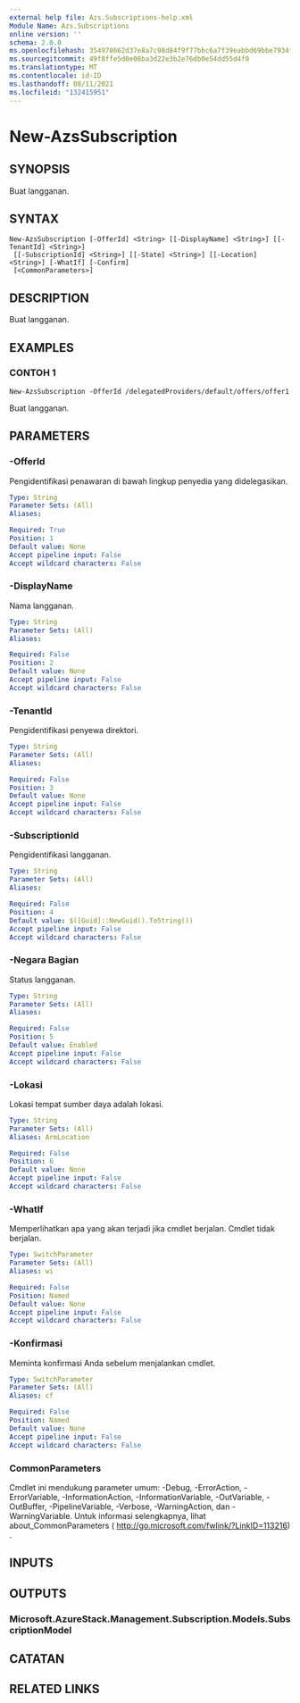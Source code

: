 ```yaml
---
external help file: Azs.Subscriptions-help.xml
Module Name: Azs.Subscriptions
online version: ''
schema: 2.0.0
ms.openlocfilehash: 354978662d37e8a7c98d84f9f77bbc6a7f39eabbd69bbe7934f2cbfeeceef734
ms.sourcegitcommit: 49f8ffe5d8e08ba3d22e3b2e76db0e54dd55d4f0
ms.translationtype: MT
ms.contentlocale: id-ID
ms.lasthandoff: 08/11/2021
ms.locfileid: "132415951"
---
```

# New-AzsSubscription

## SYNOPSIS
Buat langganan.

## SYNTAX

```
New-AzsSubscription [-OfferId] <String> [[-DisplayName] <String>] [[-TenantId] <String>]
 [[-SubscriptionId] <String>] [[-State] <String>] [[-Location] <String>] [-WhatIf] [-Confirm]
 [<CommonParameters>]
```

## DESCRIPTION
Buat langganan.

## EXAMPLES

### CONTOH 1
```
New-AzsSubscription -OfferId /delegatedProviders/default/offers/offer1
```

Buat langganan.

## PARAMETERS

### -OfferId
Pengidentifikasi penawaran di bawah lingkup penyedia yang didelegasikan.

```yaml
Type: String
Parameter Sets: (All)
Aliases:

Required: True
Position: 1
Default value: None
Accept pipeline input: False
Accept wildcard characters: False
```

### -DisplayName
Nama langganan.

```yaml
Type: String
Parameter Sets: (All)
Aliases:

Required: False
Position: 2
Default value: None
Accept pipeline input: False
Accept wildcard characters: False
```

### -TenantId
Pengidentifikasi penyewa direktori.

```yaml
Type: String
Parameter Sets: (All)
Aliases:

Required: False
Position: 3
Default value: None
Accept pipeline input: False
Accept wildcard characters: False
```

### -SubscriptionId
Pengidentifikasi langganan.

```yaml
Type: String
Parameter Sets: (All)
Aliases:

Required: False
Position: 4
Default value: $([Guid]::NewGuid().ToString())
Accept pipeline input: False
Accept wildcard characters: False
```

### -Negara Bagian
Status langganan.

```yaml
Type: String
Parameter Sets: (All)
Aliases:

Required: False
Position: 5
Default value: Enabled
Accept pipeline input: False
Accept wildcard characters: False
```

### -Lokasi
Lokasi tempat sumber daya adalah lokasi.

```yaml
Type: String
Parameter Sets: (All)
Aliases: ArmLocation

Required: False
Position: 6
Default value: None
Accept pipeline input: False
Accept wildcard characters: False
```

### -WhatIf
Memperlihatkan apa yang akan terjadi jika cmdlet berjalan.
Cmdlet tidak berjalan.

```yaml
Type: SwitchParameter
Parameter Sets: (All)
Aliases: wi

Required: False
Position: Named
Default value: None
Accept pipeline input: False
Accept wildcard characters: False
```

### -Konfirmasi
Meminta konfirmasi Anda sebelum menjalankan cmdlet.

```yaml
Type: SwitchParameter
Parameter Sets: (All)
Aliases: cf

Required: False
Position: Named
Default value: None
Accept pipeline input: False
Accept wildcard characters: False
```

### CommonParameters
Cmdlet ini mendukung parameter umum: -Debug, -ErrorAction, -ErrorVariable, -InformationAction, -InformationVariable, -OutVariable, -OutBuffer, -PipelineVariable, -Verbose, -WarningAction, dan -WarningVariable. Untuk informasi selengkapnya, lihat about_CommonParameters ( http://go.microsoft.com/fwlink/?LinkID=113216) .

## INPUTS

## OUTPUTS

### Microsoft.AzureStack.Management.Subscription.Models.SubscriptionModel

## CATATAN

## RELATED LINKS
